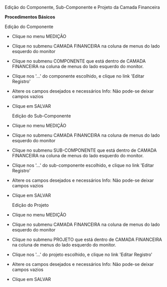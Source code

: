 Edição do Componente, Sub-Componente e Projeto da Camada Financeira

<b>Procedimentos Básicos</b>

  Edição do Componente

* Clique no menu MEDIÇÃO
* Clique no submenu CAMADA FINANCEIRA na coluna de menus do lado esquerdo do monitor
* Clique no submenu COMPONENTE que está dentro de CAMADA FINANCEIRA na coluna de menus do lado esquerdo do monitor.
* Clique nos '...' do componente escolhido, e clique no link 'Editar Registro'
* Altere os campos desejados e necessários
  Info: Não pode-se deixar campos vazios
* Clique em SALVAR

  Edição do Sub-Componente

* Clique no menu MEDIÇÃO
* Clique no submenu CAMADA FINANCEIRA na coluna de menus do lado esquerdo do monitor
* Clique no submenu SUB-COMPONENTE que está dentro de CAMADA FINANCEIRA na coluna de menus do lado esquerdo do monitor.
* Clique nos '...' do sub-componente escolhido, e clique no link 'Editar Registro'
* Altere os campos desejados e necessários
  Info: Não pode-se deixar campos vazios
* Clique em SALVAR

  Edição do Projeto

* Clique no menu MEDIÇÃO
* Clique no submenu CAMADA FINANCEIRA na coluna de menus do lado esquerdo do monitor
* Clique no submenu PROJETO que está dentro de CAMADA FINANCEIRA na coluna de menus do lado esquerdo do monitor.
* Clique nos '...' do projeto escolhido, e clique no link 'Editar Registro'
* Altere os campos desejados e necessários
  Info: Não pode-se deixar campos vazios
* Clique em SALVAR
